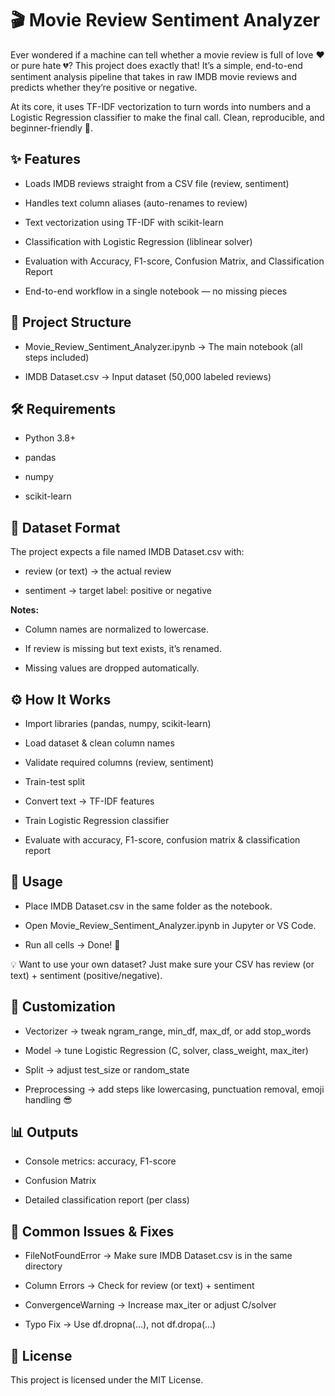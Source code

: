 # 🎬 Movie Review Sentiment Analyzer

Ever wondered if a machine can tell whether a movie review is full of love ❤️ or pure hate 💔?
This project does exactly that! It’s a simple, end-to-end sentiment analysis pipeline that takes in raw IMDB movie reviews and predicts whether they’re positive or negative.

At its core, it uses TF-IDF vectorization to turn words into numbers and a Logistic Regression classifier to make the final call. Clean, reproducible, and beginner-friendly 🚀.

## ✨ Features

- Loads IMDB reviews straight from a CSV file (review, sentiment)

- Handles text column aliases (auto-renames to review)

- Text vectorization using TF-IDF with scikit-learn

- Classification with Logistic Regression (liblinear solver)

- Evaluation with Accuracy, F1-score, Confusion Matrix, and Classification Report

- End-to-end workflow in a single notebook — no missing pieces

## 📂 Project Structure

- Movie_Review_Sentiment_Analyzer.ipynb → The main notebook (all steps included)

- IMDB Dataset.csv → Input dataset (50,000 labeled reviews)

## 🛠️ Requirements

- Python 3.8+

- pandas

- numpy

- scikit-learn

## 📑 Dataset Format

The project expects a file named IMDB Dataset.csv with:

- review (or text) → the actual review

- sentiment → target label: positive or negative

**Notes:**

- Column names are normalized to lowercase.

- If review is missing but text exists, it’s renamed.

- Missing values are dropped automatically.

## ⚙️ How It Works

- Import libraries (pandas, numpy, scikit-learn)

- Load dataset & clean column names

- Validate required columns (review, sentiment)

- Train-test split

- Convert text → TF-IDF features

- Train Logistic Regression classifier

- Evaluate with accuracy, F1-score, confusion matrix & classification report

## 🚀 Usage

- Place IMDB Dataset.csv in the same folder as the notebook.

- Open Movie_Review_Sentiment_Analyzer.ipynb in Jupyter or VS Code.

- Run all cells → Done! 🎉

💡 Want to use your own dataset? Just make sure your CSV has review (or text) + sentiment (positive/negative).

## 🔧 Customization

- Vectorizer → tweak ngram_range, min_df, max_df, or add stop_words

- Model → tune Logistic Regression (C, solver, class_weight, max_iter)

- Split → adjust test_size or random_state

- Preprocessing → add steps like lowercasing, punctuation removal, emoji handling 😎

## 📊 Outputs

- Console metrics: accuracy, F1-score

- Confusion Matrix

- Detailed classification report (per class)

## 🐞 Common Issues & Fixes

- FileNotFoundError → Make sure IMDB Dataset.csv is in the same directory

- Column Errors → Check for review (or text) + sentiment

- ConvergenceWarning → Increase max_iter or adjust C/solver

- Typo Fix → Use df.dropna(...), not df.dropa(...)

## 📜 License

This project is licensed under the MIT License.
